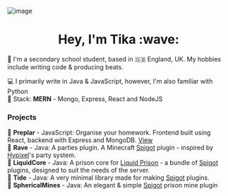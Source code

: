![image](https://i.imgur.com/BoLLHVs.png)

<h1 align="center">Hey, I'm Tika :wave:</h1>

🎒 I'm a secondary school student, based in 🇬🇧 England, UK. My hobbies include writing code & producing beats. </br>

💻 I primarily write in Java & JavaScript, however, I'm also familiar with Python</br>
🥞 <span>Stack: <b>MERN</b> - Mongo, Express, React and NodeJS</span>

### Projects
📝 <b>Preplar</b> - JavaScript: Organise your homework. Frontend built using React, backend with Express and MongoDB. [View](https://preplar.tika.one/)</br>
🎉 <b>Rave</b> - Java: A parties plugin. A Minecraft [Spigot](https://spigotmc.org/) plugin - inspired by [Hypixel](https://hypixel.net/)'s party system.</br>
🌊 <b>LiquidCore</b> - Java: A prison core for [Liquid Prison](https://store.liquidprison.com/) - a bundle of [Spigot](https://spigotmc.org/) plugins, designed to suit the needs of the server.</br>
🚿 <b>Tide</b> - Java: A very minimal library made for making [Spigot](https://spigotmc.org/) plugins.</br>
🔮 <b>SphericalMines</b> - Java: An elegant & simple [Spigot](https://spigotmc.org/) prison mine plugin
